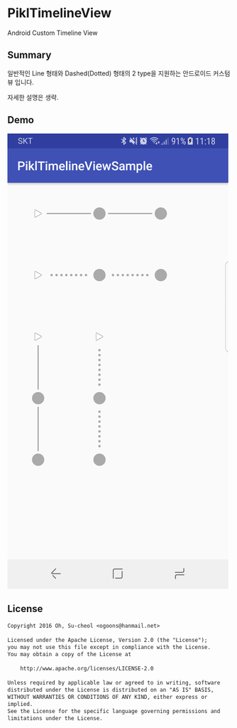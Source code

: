 # PiklTimelineView

Android Custom Timeline View

## Summary

일반적인 Line 형태와 Dashed(Dotted) 형태의 2 type을 지원하는 안드로이드 커스텀 뷰 입니다.

자세한 설명은 생략.

## Demo

![PiklTimelineView Demo](./demo/demo.png)

## License

```
Copyright 2016 Oh, Su-cheol <ogoons@hanmail.net>

Licensed under the Apache License, Version 2.0 (the "License");
you may not use this file except in compliance with the License.
You may obtain a copy of the License at

    http://www.apache.org/licenses/LICENSE-2.0

Unless required by applicable law or agreed to in writing, software
distributed under the License is distributed on an "AS IS" BASIS,
WITHOUT WARRANTIES OR CONDITIONS OF ANY KIND, either express or implied.
See the License for the specific language governing permissions and
limitations under the License.
```
